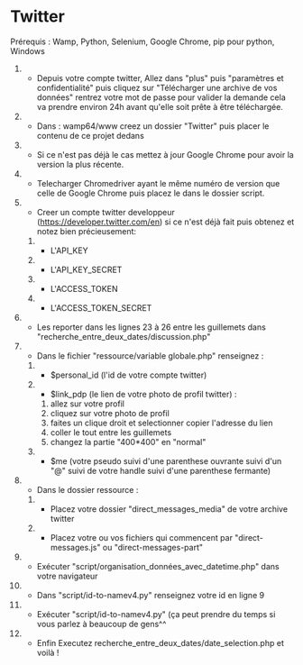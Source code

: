 # Twitter
Prérequis : Wamp, Python, Selenium, Google Chrome, pip pour python, Windows

1. - Depuis votre compte twitter, Allez dans "plus" puis "paramètres et confidentialité" puis cliquez sur  "Télécharger une archive de vos données" rentrez 
votre mot de passe pour valider la demande cela va prendre environ 24h avant qu'elle soit prête à être téléchargée.
2. - Dans : wamp64/www creez un dossier "Twitter" puis placer le contenu de ce projet dedans
3. - Si ce n'est pas déjà le cas mettez à jour Google Chrome pour avoir la version la plus récente.
4. - Telecharger Chromedriver ayant le même numéro de version que celle de Google Chrome puis placez le dans le dossier script.
5. - Creer un compte twitter developpeur (https://developer.twitter.com/en)  si ce n'est déjà fait puis obtenez et notez bien précieusement: 
	1. - L'API_KEY 
	2. - L'API_KEY_SECRET
	3. - L'ACCESS_TOKEN
	4. - L'ACCESS_TOKEN_SECRET
  
6. - Les reporter dans les lignes 23 à 26 entre les guillemets dans  "recherche_entre_deux_dates/discussion.php"

7. - Dans le fichier "ressource/variable globale.php" renseignez :
	1. - $personal_id (l'id de votre compte twitter)
	2. - $link_pdp (le lien de votre photo de profil twitter) : 
		1. allez sur votre profil 
		2. cliquez sur votre photo de profil
		3. faites un clique droit et selectionner copier l'adresse du lien
		4. coller le tout entre les guillemets 
		5. changez la partie "400*400" en  "normal"
	3. - $me (votre pseudo suivi d'une parenthese ouvrante suivi  d'un "@" suivi de votre handle suivi d'une parenthese fermante)
8. - Dans le dossier ressource :
	1. - Placez votre dossier "direct_messages_media" de votre archive twitter
	2. - Placez votre ou vos fichiers qui commencent par "direct-messages.js" ou "direct-messages-part"
    
 9. - Exécuter "script/organisation_données_avec_datetime.php" dans votre navigateur 
10. - Dans "script/id-to-namev4.py" renseignez votre id en ligne 9 
11. - Exécuter "script/id-to-namev4.py" (ça peut prendre du temps si vous parlez à beaucoup de gens^^

12. - Enfin  Executez recherche_entre_deux_dates/date_selection.php et voilà !
